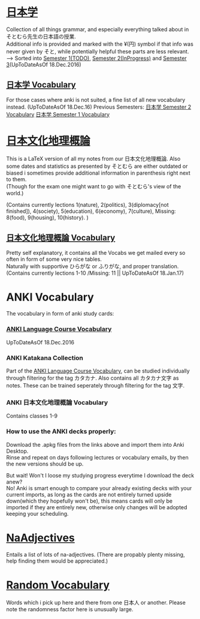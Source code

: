 # [日本学](/JaponicumSemester3.pdf)
Collection of all things grammar, and especially everything talked about in そとむら先生の日本語の授業.  
Additional info is provided and marked with the ¥(円) symbol if that info was never given by そと, while potentially helpful these parts are less relevant.  
--> Sorted into [Semester 1(TODO)](/JaponicumSemester1.pdf),
[Semester 2(InProgress)](/JaponicumSemester2.pdf) 
and [Semester 3](/JaponicumSemester3.pdf)(UpToDateAsOf 18.Dec.2016)

## [日本学 Vocabulary](/JaponicumVocabulary.pdf) 
For those cases where anki is not suited, a fine list of all new vocabulary instead. (UpToDateAsOf 18.Dec.16)
Previous Semesters:
[日本学 Semester 2 Vocabulary](/JaponicumVocabulary2.pdf) 
[日本学 Semester 1 Vocabulary](/JaponicumVocabulary1.pdf) 

# [日本文化地理概論](/Landeskunde.pdf)
This is a LaTeX version of all my notes from our 日本文化地理概論. Also some dates and statistics as presented by そとむら are either outdated or biased i sometimes provide additional information in parenthesis right next to them.  
(Though for the exam one might want to go with そとむら's view of the world.)  
  
(Contains currently lections 1(nature), 2(politics), 3(diplomacy[not finished]), 4(society), 5(education), 6(economy), 7(culture), Missing: 8(food), 9(housing), 10(history). )

## [日本文化地理概論 Vocabulary](/LandeskundeVocabulary.pdf)
Pretty self explanatory, it contains all the Vocabs we get mailed every so often in form of some very nice tables.  
Naturally with supportive ひらがな or ふりがな, and proper translation.  
(Contains currently lections 1-10 /Missing: 11 || UpToDateAsOf 18.Jan.17)

# ANKI Vocabulary
The vocabulary in form of anki study cards:
### [ANKI Language Course Vocabulary](https://drive.google.com/open?id=0B9AJAgnr7rueUGJkdTZuMkU4OVE "Download")
UpToDateAsOf 18.Dec.2016
### ANKI Katakana Collection
Part of the [ANKI Language Course Vocabulary](https://drive.google.com/open?id=0B9AJAgnr7rueUGJkdTZuMkU4OVE "Download"), can be studied individually through filtering for the tag カタカナ. Also contains all カタカナ文字 as notes. These can be trained seperately through filtering for the tag 文字.
### ANKI 日本文化地理概論 Vocabulary
Contains classes 1-9
### How to use the ANKI decks properly:  
Download the .apkg files from the links above and import them into Anki Desktop.  
Rinse and repeat on days following lectures or vocabulary emails, by then the new versions should be up. 

But wait! Won't I loose my studying progress everytime I download the deck anew?  
No! Anki is smart enough to compare your already existing decks with your current imports, as long as the cards are not entirely turned upside down(which they hopefully won't be), this means cards will only be imported if they are entirely new, otherwise only changes will be adopted keeping your scheduling.  

# [NaAdjectives](/NaAdjectives.pdf)
Entails a list of lots of na-adjectives. (There are propably plenty missing, help finding them would be appreciated.)

# [Random Vocabulary](/RandomVocabulary.pdf) 
Words which i pick up here and there from one 日本人 or another. Please note the randomness factor here is unusually large.
